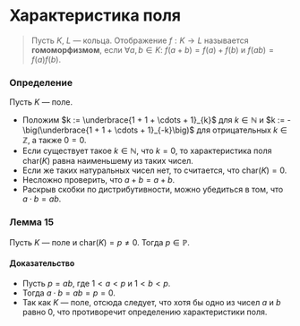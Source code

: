 # Характеристика поля

> Пусть $K$, $L$ — кольца. Отображение $f : K \to L$ называется **гомоморфизмом**,
> если $\forall a, b \in K$:
> $f(a + b) = f(a) + f(b)$ и $f(ab) = f(a)f(b)$.

### **Определение**

Пусть $K$ — поле.

+ Положим $k := \underbrace{1 + 1 + \cdots + 1}_{k}$ для $k \in \mathbb{N}$ и
  $k := -\big(\underbrace{1 + 1 + \cdots + 1}_{-k}\big)$ для отрицательных $k \in \mathbb{Z}$, а также $0 = 0$.
+ Если существует такое $k \in \mathbb{N}$, что $k = 0$, то характеристика поля $\mathrm{char}(K)$ равна наименьшему из таких чисел.
+ Если же таких натуральных чисел нет, то считается, что $\mathrm{char}(K) = 0$.
+ Несложно проверить, что $a + b = a + b$.
+ Раскрыв скобки по дистрибутивности, можно убедиться в том, что $a \cdot b = ab$.

### **Лемма 15**

Пусть $K$ — поле и $\mathrm{char}(K) = p \neq 0$. Тогда $p \in \mathbb{P}$.

#### **Доказательство**

+ Пусть $p = ab$, где $1 < a < p$ и $1 < b < p$.
+ Тогда $a \cdot b = ab = p = 0$.
+ Так как $K$ — поле, отсюда следует, что хотя бы одно из чисел $a$ и $b$ равно $0$, что противоречит определению характеристики поля.
